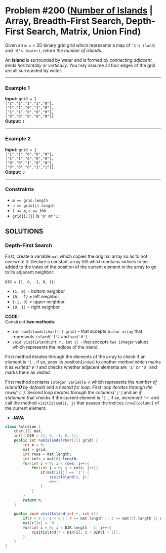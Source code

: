 # Problem #200 ([Number of Islands](https://leetcode.com/problems/number-of-islands) | Array, Breadth-First Search, Depth-First Search, Matrix, Union Find)

Given an `m x n` 2D binary grid grid which represents a map of `'1's (land)` and `'0's (water)`, *return the number of islands*.

An **island** is surrounded by water and is formed by *connecting adjacent lands horizontally or vertically*. You may assume all four edges of the grid are all surrounded by water.

***

### Example 1
**Input:** `grid = [     ` <br/>
  `["1","1","1","1","0"],` <br/>
  `["1","1","0","1","0"],` <br/>
  `["1","1","0","0","0"],` <br/>
  `["0","0","0","0","0"]]` <br/>
**Output:** `1`

***

### Example 2
**Input:** `grid = [` <br/>
  `["1","1","0","0","0"],` <br/>
  `["1","1","0","0","0"],` <br/>
  `["0","0","1","0","0"],` <br/>
  `["0","0","0","1","1"]]` <br/>
**Output:** `3`

***

### Constraints
- `m == grid.length`
- `n == grid[i].length`
- `1 <= m`, `n <= 300`
- `grid[i][j]` is `'0'` or `'1'`.

## SOLUTIONS

### Depth-First Search

First, create a variable `mat` which copies the original array so as to not overwrite it. Declare a constant array `DIR` which contains indices to be added to the index of the position of the current element in the array to go to its adjacent neighbor:

`DIR = {1, 0, -1, 0, 1}`:
- `{1, 0}` = bottom neighbor
- `{0, -1}` = left neighbor
- `{-1, 0}` = upper neighbor
- `{0, 1}` = right neighbor

**CODE:** <br/>
Construct **two methods**:
- `int numIslands(char[][] grid)` - that accepts a `char array` that represents *`island('1')`* and *`sea('0')`*.
- `void visitIsland(int r, int c)` - that accepts `two integer` values which represents the indices of the island.

First method iterates through the elements of the array to check if an element is `'1'`, if so, pass its position(`index`) to another method which marks it as *visited(`'0'`)* and checks whether adjacent elements are `'1'` or `'0'` and marks them as *visited*.

First method contains `integer variable n` which represents the *number of island(**0** by default)* and a *nested for loop*. First loop *iterates through the rows(`'i'`)*. Second loop *iterates through the columns(`'j'`)* and an *if statement* that checks if the current element is `'1'`, if so, *increment `'n'`* and call the method `visitIsland(i, j)` that passes the indices `[row][column]` of the current element.

- **JAVA**
```java
class Solution {
    char[][] mat;
    int[] DIR = {1, 0, -1, 0, 1};
    public int numIslands(char[][] grid) {
        int n = 0;
        mat = grid;
        int rows = mat.length;
        int cols = mat[0].length;
        for(int i = 0; i < rows; i++){
            for(int j = 0; j < cols; j++){
                if(mat[i][j] == '1') {
                    visitIsland(i, j);
                    n++;
                }
            }
        }
        return n;
    }
    
    public void visitIsland(int r, int c){
        if(r < 0 || c < 0 || r >= mat.length || c >= mat[r].length || mat[r][c] == '0') return;
        mat[r][c] = '0';
        for(int i = 0; i < DIR.length - 1; i++){
            visitIsland(r + DIR[i], c + DIR[i + 1]);
        }
    }
}
```

